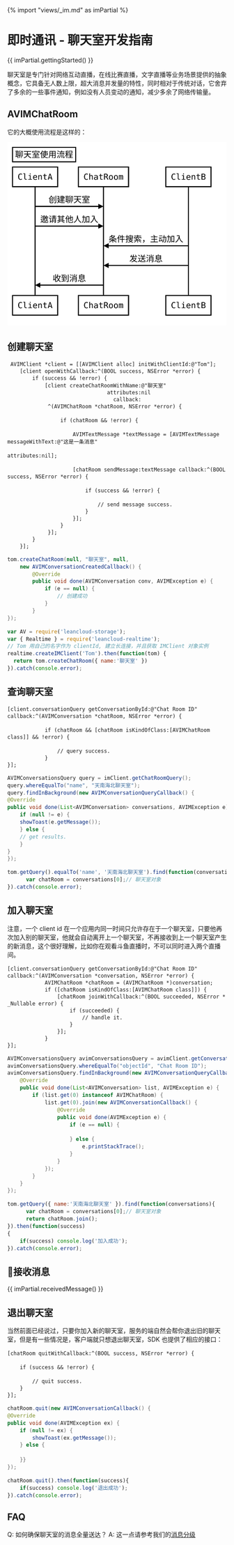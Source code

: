 {% import "views/_im.md" as imPartial %}

# 即时通讯 - 聊天室开发指南

{{ imPartial.gettingStarted() }}

聊天室是专门针对网络互动直播，在线比赛直播，文字直播等业务场景提供的抽象概念，它具备无人数上限，超大消息并发量的特性，同时相对于传统对话，它舍弃了多余的一些事件通知，例如没有人员变动的通知，减少多余了网络传输量。

## AVIMChatRoom

它的大概使用流程是这样的：

![realtime-chatroom-seq](images/realtime-chatroom-seq.svg)

## 创建聊天室

```objc
 AVIMClient *client = [[AVIMClient alloc] initWithClientId:@"Tom"];
    [client openWithCallback:^(BOOL success, NSError *error) {
        if (success && !error) {
            [client createChatRoomWithName:@"聊天室"
                                attributes:nil
                                  callback:
             ^(AVIMChatRoom *chatRoom, NSError *error) {
                 
                 if (chatRoom && !error) {
                     
                     AVIMTextMessage *textMessage = [AVIMTextMessage messageWithText:@"这是一条消息"
                                                                          attributes:nil];
                     
                     [chatRoom sendMessage:textMessage callback:^(BOOL success, NSError *error) {
                         
                         if (success && !error) {
                             
                             // send message success.
                         }
                     }];
                 }
             }];
        }
    }];
```
```java
tom.createChatRoom(null, "聊天室", null,
    new AVIMConversationCreatedCallback() {
        @Override
        public void done(AVIMConversation conv, AVIMException e) {
            if (e == null) {
                // 创建成功
            }
        }
});
```
```js
var AV = require('leancloud-storage');
var { Realtime } = require('leancloud-realtime');
// Tom 用自己的名字作为 clientId, 建立长连接，并且获取 IMClient 对象实例
realtime.createIMClient('Tom').then(function(tom) {
  return tom.createChatRoom({ name:'聊天室' })
}).catch(console.error);
```

## 查询聊天室

```objc
[client.conversationQuery getConversationById:@"Chat Room ID" callback:^(AVIMConversation *chatRoom, NSError *error) {
            
            if (chatRoom && [chatRoom isKindOfClass:[AVIMChatRoom class]] && !error) {
                
                // query success.
            }
}];
```
```java
AVIMConversationsQuery query = imClient.getChatRoomQuery();
query.whereEqualTo("name", "天南海北聊天室");
query.findInBackground(new AVIMConversationQueryCallback() {
@Override
public void done(List<AVIMConversation> conversations, AVIMException e) {
    if (null != e) {
    showToast(e.getMessage());
    } else {
    // get results.
    }
}
});
```
```js
tom.getQuery().equalTo('name', '天南海北聊天室').find(function(conversations){
      var chatRoom = conversations[0];// 聊天室对象
}).catch(console.error);
```

## 加入聊天室

注意，一个 client id 在一个应用内同一时间只允许存在于一个聊天室，只要他再次加入别的聊天室，他就会自动离开上一个聊天室，不再接收到上一个聊天室产生的新消息，这个很好理解，比如你在观看斗鱼直播时，不可以同时进入两个直播间。

```objc
[client.conversationQuery getConversationById:@"Chat Room ID" callback:^(AVIMConversation *conversation, NSError *error) {
            AVIMChatRoom *chatRoom = (AVIMChatRoom *)conversation;
            if ([chatRoom isKindOfClass:[AVIMChatRoom class]]) {
                [chatRoom joinWithCallback:^(BOOL succeeded, NSError * _Nullable error) {
                    if (succeeded) {
                        // handle it.
                    }
                }];
            }
}];
```
```java
AVIMConversationsQuery avimConversationsQuery = avimClient.getConversationsQuery();
avimConversationsQuery.whereEqualTo("objectId", "Chat Room ID");
avimConversationsQuery.findInBackground(new AVIMConversationQueryCallback() {
    @Override
    public void done(List<AVIMConversation> list, AVIMException e) {
        if (list.get(0) instanceof AVIMChatRoom) {
            list.get(0).join(new AVIMConversationCallback() {
                @Override
                public void done(AVIMException e) {
                    if (e == null) {

                    } else {
                        e.printStackTrace();
                    }
                }
            });
        } 
    }
});
```
```js
tom.getQuery({ name:'天南海北聊天室' }).find(function(conversations){
      var chatRoom = conversations[0];// 聊天室对象
      return chatRoom.join();
}).then(function(success)
{
    if(success) console.log('加入成功');
}).catch(console.error);
```

## 接收消息

{{ imPartial.receivedMessage() }}


## 退出聊天室

当然前面已经说过，只要你加入新的聊天室，服务的端自然会帮你退出旧的聊天室，但是有一些情况是，客户端就只想退出聊天室，SDK 也提供了相应的接口：

```objc
[chatRoom quitWithCallback:^(BOOL success, NSError *error) {
    
    if (success && !error) {
        
        // quit success.
    }
}];
```
```java
chatRoom.quit(new AVIMConversationCallback() {
@Override
public void done(AVIMException ex) {
    if (null != ex) {
        showToast(ex.getMessage());
    } else {

    }}
});
```
```js
chatRoom.quit().then(function(success){
    if(success) console.log('退出成功');
}).catch(console.error);
```


## FAQ

Q: 如何确保聊天室的消息全量送达？
A: 这一点请参考我们的[消息分级](/realtime_guide-objc.html#消息等级)

